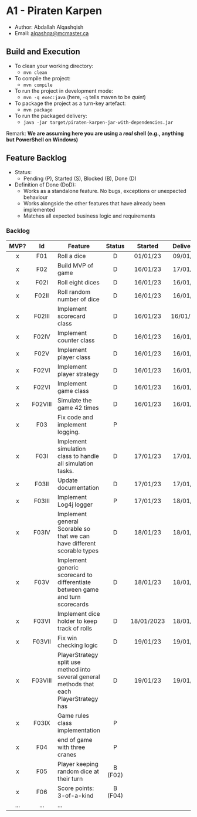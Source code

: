 # A1 - Piraten Karpen

  * Author: Abdallah Alqashqish
  * Email: alqashqa@mcmaster.ca

## Build and Execution

  * To clean your working directory:
    * `mvn clean`
  * To compile the project:
    * `mvn compile`
  * To run the project in development mode:
    * `mvn -q exec:java` (here, `-q` tells maven to be _quiet_)
  * To package the project as a turn-key artefact:
    * `mvn package`
  * To run the packaged delivery:
    * `java -jar target/piraten-karpen-jar-with-dependencies.jar` 

Remark: **We are assuming here you are using a _real_ shell (e.g., anything but PowerShell on Windows)**

## Feature Backlog

 * Status: 
   * Pending (P), Started (S), Blocked (B), Done (D)
 * Definition of Done (DoD):
   * Works as a standalone feature. No bugs, exceptions or unexpected behaviour
   * Works alongside the other features that have already been implemented
   * Matches all expected business logic and requirements

### Backlog 

| MVP? | Id  | Feature  | Status  |  Started  | Delivered |
| :-:  |:-:  |---       | :-:     | :-:       | :-:       |
| x   | F01 | Roll a dice |  D | 01/01/23 | 09/01/23 |
| x   | F02 | Build MVP of game  |  D | 16/01/23 | 17/01/23
| x   | F02I | Roll eight dices  |  D  | 16/01/23 | 16/01/23
| x   | F02II | Roll random number of dice  |  D | 16/01/23 | 16/01/23
| x   | F02III | Implement scorecard class  | D | 16/01/23 | 16/01/232
| x   | F02IV | Implement counter class | D | 16/01/23 | 16/01/23
| x   | F02V | Implement player class | D | 16/01/23 | 16/01/23
| x   | F02VI | Implement player strategy | D | 16/01/23 | 16/01/23
| x   | F02VI | Implement game class  | D | 16/01/23 | 16/01/23
| x   | F02VIII | Simulate the game 42 times | D | 16/01/23 | 16/01/23
| x   | F03 | Fix code and implement logging.  |  P  |   |
| x   | F03I | Implement simulation class to handle all simulation tasks.  |  D  | 17/01/23  | 17/01/23
| x   | F03II | Update documentation  |  D  |  17/01/23  | 17/01/23
| x   | F03III | Implement Log4j logger  |  P  | 17/01/23 | 18/01/23
| x   | F03IV | Implement general Scorable so that we can have different scorable types  |  D  | 18/01/23 | 18/01/23
| x   | F03V | Implement generic scorecard to differentiate between game and turn scorecards  |  D  | 18/01/23 | 18/01/23
| x   | F03VI | Implement dice holder to keep track of rolls |  D  | 18/01/2023 | 18/01/23
| x   | F03VII | Fix win checking logic |  D  | 19/01/23 | 19/01/23
| x   | F03VIII | PlayerStrategy split use method into several general methods that each PlayerStrategy has |  D  | 19/01/23 | 19/01/23
| x   | F03IX | Game rules class implementation | P | |
| x   | F04 | end of game with three cranes | P | |
| x   | F05 | Player keeping random dice at their turn | B (F02) | | 
| x   | F06 | Score points: 3-of-a-kind | B (F04) | | 
| ... | ... | ... |

